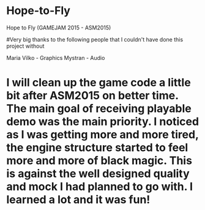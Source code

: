 # Hope-to-Fly
Hope to Fly (GAMEJAM 2015 - ASM2015)


#Very big thanks to the following people that I couldn't have done this project without 

Maria Vilko - Graphics
Mystran - Audio

# I will clean up the game code a little bit after ASM2015 on better time. The main goal of receiving playable demo was the main priority. I noticed as I was getting more and more tired, the engine structure started to feel more and more of black magic. This is against the well designed quality and mock I had planned to go with. I learned a lot and it was fun!

